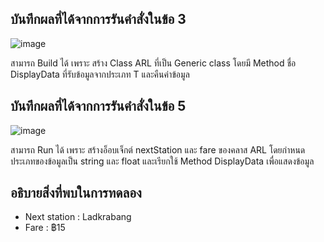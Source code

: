 ## บันทึกผลที่ได้จากการรันคำสั่งในข้อ 3

![image](https://github.com/Phetteepop/03376836-OOP-2566-Lab-14/assets/144197367/fef4f1bb-b0d1-4437-aa55-07f78002bc00)


สามารถ Build ได้ เพราะ สร้าง Class ARL ที่เป็น Generic class โดยมี Method ชื่อ DisplayData ที่รับข้อมูลจากประเภท T และคืนค่าข้อมูล

## บันทึกผลที่ได้จากการรันคำสั่งในข้อ 5

![image](https://github.com/Phetteepop/03376836-OOP-2566-Lab-14/assets/144197367/1f332412-857d-4327-b119-4d2b5e43952e)


สามารถ Run ได้ เพราะ สร้างอ็อบเจ็กต์ nextStation และ fare ของคลาส ARL โดยกำหนดประเภทของข้อมูลเป็น string และ float และเรียกใช้ Method DisplayData เพื่อแสดงข้อมูล

## อธิบายสิ่งที่พบในการทดลอง

- Next station : Ladkrabang   
- Fare         : ฿15
